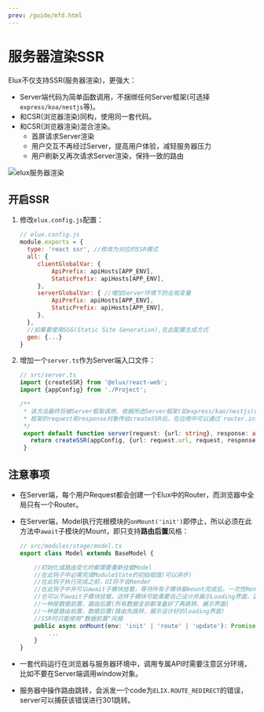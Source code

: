 ```yaml
---
prev: /guide/mfd.html
---
```


# 服务器渲染SSR

Elux不仅支持SSR(服务器渲染)，更强大：

- Server端代码为简单函数调用，不捆绑任何Server框架(可选择`express/koa/nestjs`等)。
- 和CSR(浏览器渲染)同构，使用同一套代码。
- 和CSR(浏览器渲染)混合渲染。
  - 首屏请求Server渲染
  - 用户交互不再经过Server，提高用户体验，减轻服务器压力
  - 用户刷新又再次请求Server渲染，保持一致的路由

![elux服务器渲染](/images/ssr-flow.svg)

## 开启SSR

1. 修改`elux.config.js`配置：

   ```js
   // elux.config.js
   module.exports = {
     type: 'react ssr', //修改为对应的SSR模式
     all: {
        clientGlobalVar: {
            ApiPrefix: apiHosts[APP_ENV],
            StaticPrefix: apiHosts[APP_ENV],
        },
        serverGlobalVar: { //增加Server环境下的全局变量
            ApiPrefix: apiHosts[APP_ENV],
            StaticPrefix: apiHosts[APP_ENV],
        },
     },
     //如果要使用SSG(Static Site Generation),在此配置生成方式
     gen: {...} 
   }
   ```

2. 增加一个`server.ts`作为Server端入口文件：

   ```ts
   // src/server.ts
   import {createSSR} from '@elux/react-web';
   import {appConfig} from './Project';

   /**
    * 该方法最终将被Server框架调用，依据所选Server框架(如express/kao/nestjs)的不同而变化，
    * 框架的request和response对象传给createSSR后，在应用中可以通过`router.initOptions`获取
    */
    export default function server(request: {url: string}, response: any): Promise<string> {
      return createSSR(appConfig, {url: request.url, request, response} as any).render();
    }

   ```

## 注意事项

- 在Server端，每个用户Request都会创建一个Elux中的Router，而浏览器中全局只有一个Router。
- 在Server端，Model执行完根模块的`onMount('init')`即停止，所以必须在此方法中`await`子模块的Mount，即只支持**路由后置**风格：

  ```ts
  // src/modules/stage/model.ts
  export class Model extends BaseModel {

      //初始化或路由变化时都需要重新挂载Model
      //在此钩子中必需完成ModuleState的初始赋值(可以异步)
      //在此钩子执行完成之前，UI将不会Render
      //在此钩子中并可以await子模块挂载，等待所有子模块都mount完成后，一次性Render UI
      //也可以不await子模块挂载，这样子模块可能需要自己设计并展示Loading界面，这样就形成了2种不同的路由风格
      //一种是数据前置，路由后置(所有数据全部都准备好了再跳转、展示界面)
      //一种是路由前置，数据后置(路由先跳转，展示设计好的loading界面)
      //SSR时只能使用"数据前置"风格
      public async onMount(env: 'init' | 'route' | 'update'): Promise<void> {
          ...
      }
  }
  ```

- 一套代码运行在浏览器与服务器环境中，调用专属API时需要注意区分环境，比如不要在Server端调用window对象。
- 服务器中操作路由跳转，会派发一个code为`ELIX.ROUTE_REDIRECT`的错误，server可以捕获该错误进行301跳转。
